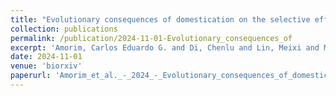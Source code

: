 ```yaml
---
title: "Evolutionary consequences of domestication on the selective effects of new amino acid changing mutations in canids"
collection: publications
permalink: /publication/2024-11-01-Evolutionary_consequences_of
excerpt: 'Amorim, Carlos Eduardo G. and Di, Chenlu and Lin, Meixi and Marsden, Clare and Del Carpio, Christina A. and Mah, Jonathan C. and Robinson, Jacqueline and Kim, Bernard Y. and Mooney, Jazlyn A. and Cornejo, Omar E. and Lohmueller, Kirk E.'
date: 2024-11-01
venue: 'biorxiv'
paperurl: 'Amorim_et_al._-_2024_-_Evolutionary_consequences_of_domestication_on_the_.pdf'
---
```

